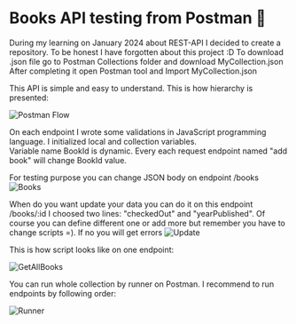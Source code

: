 # Books API testing from Postman 🧪

During my learning on January 2024 about REST-API I decided to create a repository. To be honest I have forgotten about this project :D
To download .json file go to Postman Collections folder and download MyCollection.json
After completing it open Postman tool and Import MyCollection.json

This API is simple and easy to understand. This is how hierarchy is presented:

![Postman Flow](https://github.com/user-attachments/assets/7123848c-6630-4ec3-b810-683e7c2d0ed0)

On each endpoint I wrote some validations in JavaScript programming language. I initialized local and collection variables.  
Variable name BookId is dynamic. Every each request endpoint named "add book" will change BookId value.

For testing purpose you can change JSON body on endpoint /books
![Books](https://github.com/user-attachments/assets/2d94a368-3e39-4caf-8afe-4f9f2a6ce870)

When do you want update your data you can do it on this endpoint /books/:id
I choosed two lines: "checkedOut" and "yearPublished". Of course you can define different one or add more but remember you have to change scripts =). If no you will get errors
![Update](https://github.com/user-attachments/assets/4df05d2a-0916-4474-9e7c-8795011776f5)







This is how script looks like on one endpoint:



![GetAllBooks](https://github.com/user-attachments/assets/8ab52a82-cb6d-4a64-9d18-e2b2f9ec3b8d)


You can run whole collection by runner on Postman. I recommend to run endpoints by following order:

![Runner](https://github.com/user-attachments/assets/abcec051-d929-49c2-b367-c8b5d8055b39)
